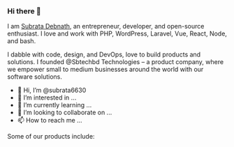 ### Hi there 👋

I am [Subrata Debnath](https://subrata6630.github.io), an entrepreneur, developer, and open-source enthusiast. I love and work with PHP, WordPress, Laravel, Vue, React, Node, and bash.

I dabble with code, design, and DevOps, love to build products and solutions. I founded @Sbtechbd Technologies – a product company, where we empower small to medium businesses around the world with our software solutions.

- 👋 Hi, I’m @subrata6630
- 👀 I’m interested in ...
- 🌱 I’m currently learning ...
- 💞️ I’m looking to collaborate on ...
- 📫 How to reach me ...

<!---
subrata6630/subrata6630 is a ✨ special ✨ repository because its `README.md` (this file) appears on your GitHub profile.
You can click the Preview link to take a look at your changes.
--->

Some of our products include:
